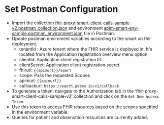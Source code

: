 # Set Postman Configuration

- Import the collection [fhir-proxy-smart-client-calls-sample-v2.postman_collection.json](./postman-collection/fhir-proxy-smart-client-calls-sample-v2.postman_collection.json) and environment [apim-smart-env-sample.postman_environment.json](./postman-collection/apim-smart-env-sample.postman_environment.json) file in Postman.
- Update postman enviroment variables according to the smart on fhir deployment.
  - tenantId : Azure tenant where the FHIR service is deployed in. It's located from the Application registration overview menu option.
  - clientId: Application client registration ID.
  - clientSecret: Application client registration secret.
  - fhirurl: `{{apimurl}}/smart`
  - scope: Pass the requested Scopes
  - apimurl: `{{apimurl}}`
  - callbackurl: `https://oauth.pstmn.io/v1/callback`
- To generate a token, navigate to the Authorization tab in the 'fhir-proxy-smart-client-calls-sample-v2' collection and click on the `Get New Access Token`.  
- Use this token to access FHIR resources based on the scopes specified in the environment variable.
- Queries for patient and observation resources are currently added.
